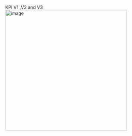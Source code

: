 
KPI V1 ,V2 and V3
<img width="384" alt="image" src="https://github.com/user-attachments/assets/dc307a8a-b2d6-4e28-aad3-3c3bc083c7c2" />

